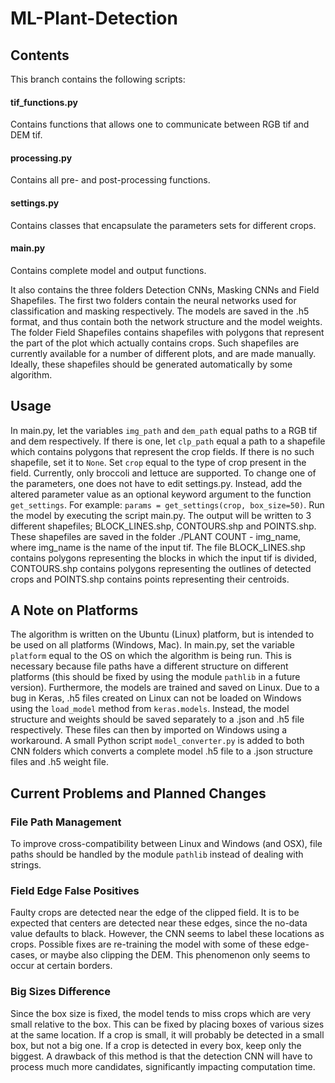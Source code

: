 # ML-Plant-Detection

## Contents
This branch contains the following scripts:

#### tif_functions.py
Contains functions that allows one to communicate between RGB tif and DEM tif.
#### processing.py
Contains all pre- and post-processing functions.
#### settings.py
Contains classes that encapsulate the parameters sets for different crops.
#### main.py
Contains complete model and output functions.

It also contains the three folders Detection CNNs, Masking CNNs and Field Shapefiles. The first two folders contain the neural networks used for classification and masking respectively. The models are saved in the .h5 format, and thus contain both the network structure and the model weights. The folder Field Shapefiles contains shapefiles with polygons that represent the part of the plot which actually contains crops. Such shapefiles are currently available for a number of different plots, and are made manually. Ideally, these shapefiles should be generated automatically by some algorithm.

## Usage
In main.py, let the variables `img_path` and `dem_path` equal paths to a RGB tif and dem respectively. If there is one, let `clp_path` equal a path to a shapefile which contains polygons that represent the crop fields. If there is no such shapefile, set it to `None`. Set `crop` equal to the type of crop present in the field. Currently, only broccoli and lettuce are supported. To change one of the parameters, one does not have to edit settings.py. Instead, add the altered parameter value as an optional keyword argument to the function `get_settings`. For example: `params = get_settings(crop, box_size=50)`. Run the model by executing the script main.py. The output will be written to 3 different shapefiles; BLOCK_LINES.shp, CONTOURS.shp and POINTS.shp. These shapefiles are saved in the folder ./PLANT COUNT - img_name, where img_name is the name of the input tif. The file BLOCK_LINES.shp contains polygons representing the blocks in which the input tif is divided, CONTOURS.shp contains polygons representing the outlines of detected crops and POINTS.shp contains points representing their centroids.

## A Note on Platforms
The algorithm is written on the Ubuntu (Linux) platform, but is intended to be used on all platforms (Windows, Mac). In main.py, set the variable `platform` equal to the OS on which the algorithm is being run. This is necessary because file paths have a different structure on different platforms (this should be fixed by using the module `pathlib` in a future version). Furthermore, the models are trained and saved on Linux. Due to a bug in Keras, .h5 files created on Linux can not be loaded on Windows using the `load_model` method from `keras.models`. Instead, the model structure and weights should be saved separately to a .json and .h5 file respectively. These files can then by imported on Windows using a workaround. A small Python script `model_converter.py` is added to both CNN folders which converts a complete model .h5 file to a .json structure files and .h5 weight file.

## Current Problems and Planned Changes

### File Path Management
To improve cross-compatibility between Linux and Windows (and OSX), file paths should be handled by the module `pathlib` instead of dealing with strings.

### Field Edge False Positives
Faulty crops are detected near the edge of the clipped field. It is to be expected that centers are detected near these edges, since the no-data value defaults to black. However, the CNN seems to label these locations as crops. Possible fixes are re-training the model with some of these edge-cases, or maybe also clipping the DEM. This phenomenon only seems to occur at certain borders. 

### Big Sizes Difference
Since the box size is fixed, the model tends to miss crops which are very small relative to the box. This can be fixed by placing boxes of various sizes at the same location. If a crop is small, it will probably be detected in a small box, but not a big one. If a crop is detected in every box, keep only the biggest. A drawback of this method is that the detection CNN will have to process much more candidates, significantly impacting computation time. 